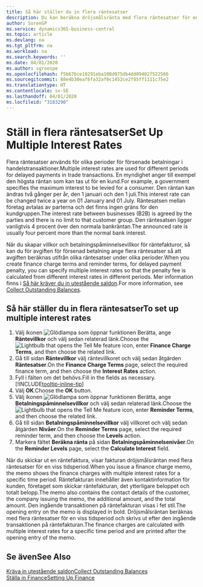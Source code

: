 ```yaml
---
title: Så här ställer du in flera räntesatser
description: Du kan beräkna dröjsmålsränta med flera räntesatser för en särskild period. Ränteberäkningen görs på samma sätt för alla dröjsmålsräntor, men räntan kan variera under en viss period.
author: SorenGP
ms.service: dynamics365-business-central
ms.topic: article
ms.devlang: na
ms.tgt_pltfrm: na
ms.workload: na
ms.search.keywords: ''
ms.date: 04/01/2020
ms.author: sgroespe
ms.openlocfilehash: f5b67bce19291eba108d975db4dd09402f522566
ms.sourcegitcommit: 88e4b30eaf6fa32af0c1452ce2f85ff1111c75e2
ms.translationtype: HT
ms.contentlocale: sv-SE
ms.lasthandoff: 04/01/2020
ms.locfileid: "3183290"
---
```

# <a name="set-up-multiple-interest-rates"></a><span data-ttu-id="b14b5-104">Ställ in flera räntesatser</span><span class="sxs-lookup"><span data-stu-id="b14b5-104">Set Up Multiple Interest Rates</span></span>
<span data-ttu-id="b14b5-105">Flera räntesatser används för olika perioder för försenade betalningar i handelstransaktioner.</span><span class="sxs-lookup"><span data-stu-id="b14b5-105">Multiple interest rates are used for different periods for delayed payments in trade transactions.</span></span> <span data-ttu-id="b14b5-106">En myndighet anger till exempel den högsta räntan som kan tas ut för en kund.</span><span class="sxs-lookup"><span data-stu-id="b14b5-106">For example, a government specifies the maximum interest to be levied for a consumer.</span></span> <span data-ttu-id="b14b5-107">Den räntan kan ändras två gånger per år, den 1 januari och den 1 juli.</span><span class="sxs-lookup"><span data-stu-id="b14b5-107">This interest rate can be changed twice a year on 01 January and 01 July.</span></span> <span data-ttu-id="b14b5-108">Räntesatsen mellan företag avtalas av parterna och det finns ingen gräns för den kundgruppen.</span><span class="sxs-lookup"><span data-stu-id="b14b5-108">The interest rate between businesses (B2B) is agreed by the parties and there is no limit to that customer group.</span></span> <span data-ttu-id="b14b5-109">Den räntesatsen ligger vanligtvis 4 procent över den normala bankräntan.</span><span class="sxs-lookup"><span data-stu-id="b14b5-109">The announced rate is usually four percent more than the normal bank interest.</span></span>

<span data-ttu-id="b14b5-110">När du skapar villkor och betalningspåminnelsevillkor för räntefakturor, så kan du för avgiften för försenad betalning ange flera räntesatser så att avgiften beräknas utifrån olika räntesatser under olika perioder.</span><span class="sxs-lookup"><span data-stu-id="b14b5-110">When you create finance charge terms and reminder terms, for delayed payment penalty, you can specify multiple interest rates so that the penalty fee is calculated from different interest rates in different periods.</span></span> <span data-ttu-id="b14b5-111">Mer information finns i [Så här kräver du in utestående saldon](receivables-collect-outstanding-balances.md).</span><span class="sxs-lookup"><span data-stu-id="b14b5-111">For more information, see [Collect Outstanding Balances](receivables-collect-outstanding-balances.md).</span></span>

## <a name="to-set-up-multiple-interest-rates"></a><span data-ttu-id="b14b5-112">Så här ställer du in flera räntesatser</span><span class="sxs-lookup"><span data-stu-id="b14b5-112">To set up multiple interest rates</span></span>  
1.  <span data-ttu-id="b14b5-113">Välj ikonen ![Glödlampa som öppnar funktionen Berätta](media/ui-search/search_small.png "Berätta vad du vill göra"), ange **Räntevillkor** och välj sedan relaterad länk.</span><span class="sxs-lookup"><span data-stu-id="b14b5-113">Choose the ![Lightbulb that opens the Tell Me feature](media/ui-search/search_small.png "Tell me what you want to do") icon, enter **Finance Charge Terms**, and then choose the related link.</span></span>  
2.  <span data-ttu-id="b14b5-114">Gå till sidan **Räntevillkor** välj räntevillkoret och välj sedan åtgärden **Räntesatser**.</span><span class="sxs-lookup"><span data-stu-id="b14b5-114">On the **Finance Charge Terms** page, select the required finance term, and then choose the **Interest Rates** action.</span></span>  
3.  <span data-ttu-id="b14b5-115">Fyll i fälten om det behövs.</span><span class="sxs-lookup"><span data-stu-id="b14b5-115">Fill in the fields as necessary.</span></span> [!INCLUDE[tooltip-inline-tip](includes/tooltip-inline-tip_md.md)]
4.  <span data-ttu-id="b14b5-116">Välj **OK**.</span><span class="sxs-lookup"><span data-stu-id="b14b5-116">Choose the **OK** button.</span></span>  
5.  <span data-ttu-id="b14b5-117">Välj ikonen ![Glödlampa som öppnar funktionen Berätta](media/ui-search/search_small.png "Berätta vad du vill göra"), ange **Betalningspåminnelsevillkor** och välj sedan relaterad länk.</span><span class="sxs-lookup"><span data-stu-id="b14b5-117">Choose the ![Lightbulb that opens the Tell Me feature](media/ui-search/search_small.png "Tell me what you want to do") icon, enter **Reminder Terms**, and then choose the related link.</span></span>  
6.  <span data-ttu-id="b14b5-118">Gå till sidan **Betalningspåminnelsevillkor** välj villkoret och välj sedan åtgärden **Nivåer**.</span><span class="sxs-lookup"><span data-stu-id="b14b5-118">On the **Reminder Terms** page, select the required reminder term, and then choose the **Levels** action.</span></span>  
7.  <span data-ttu-id="b14b5-119">Markera fältet **Beräkna ränta** på sidan **Betalningspåminnelsenivåer**.</span><span class="sxs-lookup"><span data-stu-id="b14b5-119">On the **Reminder Levels** page, select the **Calculate Interest** field.</span></span>  

<span data-ttu-id="b14b5-120">När du skickar ut en räntefaktura, visar fakturan dröjsmålsräntan med flera räntesatser för en viss tidsperiod.</span><span class="sxs-lookup"><span data-stu-id="b14b5-120">When you issue a finance charge memo, the memo shows the finance charges with multiple interest rates for a specific time period.</span></span> <span data-ttu-id="b14b5-121">Räntefakturan innehåller även kontaktinformation för kunden, företaget som skickar räntefakturan, det ytterligare beloppet och totalt belopp.</span><span class="sxs-lookup"><span data-stu-id="b14b5-121">The memo also contains the contact details of the customer, the company issuing the memo, the additional amount, and the total amount.</span></span> <span data-ttu-id="b14b5-122">Den ingående transaktionen på räntefakturan visas i fet stil.</span><span class="sxs-lookup"><span data-stu-id="b14b5-122">The opening entry on the memo is displayed in bold.</span></span> <span data-ttu-id="b14b5-123">Dröjsmålsräntan beräknas med flera räntesatser för en viss tidsperiod och skrivs ut efter den ingående transaktionen på räntefakturan.</span><span class="sxs-lookup"><span data-stu-id="b14b5-123">The finance charges are calculated with multiple interest rates for a specific time period and are printed after the opening entry of the memo.</span></span>  

## <a name="see-also"></a><span data-ttu-id="b14b5-124">Se även</span><span class="sxs-lookup"><span data-stu-id="b14b5-124">See Also</span></span>  
[<span data-ttu-id="b14b5-125">Kräva in utestående saldon</span><span class="sxs-lookup"><span data-stu-id="b14b5-125">Collect Outstanding Balances</span></span>](receivables-collect-outstanding-balances.md)  
[<span data-ttu-id="b14b5-126">Ställa in Finance</span><span class="sxs-lookup"><span data-stu-id="b14b5-126">Setting Up Finance</span></span>](finance-setup-finance.md)

